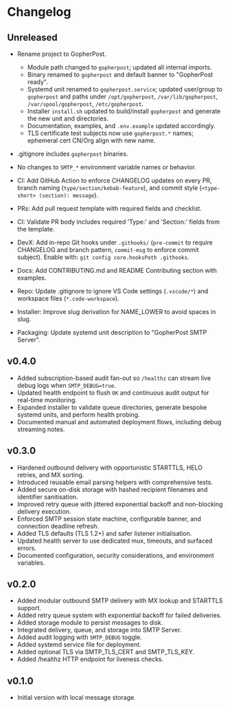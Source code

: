 # Changelog

## Unreleased
- Rename project to GopherPost.
  - Module path changed to `gopherpost`; updated all internal imports.
  - Binary renamed to `gopherpost` and default banner to "GopherPost ready".
  - Systemd unit renamed to `gopherpost.service`; updated user/group to `gopherpost` and paths under `/opt/gopherpost`, `/var/lib/gopherpost`, `/var/spool/gopherpost`, `/etc/gopherpost`.
  - Installer `install.sh` updated to build/install `gopherpost` and generate the new unit and directories.
  - Documentation, examples, and `.env.example` updated accordingly.
  - TLS certificate test subjects now use `gopherpost.*` names; ephemeral cert CN/Org align with new name.
- .gitignore includes `gopherpost` binaries.
- No changes to `SMTP_*` environment variable names or behavior.

- CI: Add GitHub Action to enforce CHANGELOG updates on every PR, branch naming (`type/section/kebab-feature`), and commit style (`<type-short> (section): message`).
- PRs: Add pull request template with required fields and checklist.
- CI: Validate PR body includes required 'Type:' and 'Section:' fields from the template.
- DevX: Add in-repo Git hooks under `.githooks/` (`pre-commit` to require CHANGELOG and branch pattern, `commit-msg` to enforce commit subject). Enable with: `git config core.hooksPath .githooks`.
- Docs: Add CONTRIBUTING.md and README Contributing section with examples.
- Repo: Update .gitignore to ignore VS Code settings (`.vscode/*`) and workspace files (`*.code-workspace`).
- Installer: Improve slug derivation for NAME_LOWER to avoid spaces in slug.
- Packaging: Update systemd unit description to "GopherPost SMTP Server".

## v0.4.0
- Added subscription-based audit fan-out so `/healthz` can stream live debug logs when `SMTP_DEBUG=true`.
- Updated health endpoint to flush `OK` and continuous audit output for real-time monitoring.
- Expanded installer to validate queue directories, generate bespoke systemd units, and perform health probing.
- Documented manual and automated deployment flows, including debug streaming notes.

## v0.3.0
- Hardened outbound delivery with opportunistic STARTTLS, HELO retries, and MX sorting.
- Introduced reusable email parsing helpers with comprehensive tests.
- Added secure on-disk storage with hashed recipient filenames and identifier sanitisation.
- Improved retry queue with jittered exponential backoff and non-blocking delivery execution.
- Enforced SMTP session state machine, configurable banner, and connection deadline refresh.
- Added TLS defaults (TLS 1.2+) and safer listener initialisation.
- Updated health server to use dedicated mux, timeouts, and surfaced errors.
- Documented configuration, security considerations, and environment variables.

## v0.2.0
- Added modular outbound SMTP delivery with MX lookup and STARTTLS support.
- Added retry queue system with exponential backoff for failed deliveries.
- Added storage module to persist messages to disk.
- Integrated delivery, queue, and storage into SMTP Server.
- Added audit logging with `SMTP_DEBUG` toggle.
- Added systemd service file for deployment.
- Added optional TLS via SMTP_TLS_CERT and SMTP_TLS_KEY.
- Added /healthz HTTP endpoint for liveness checks.

## v0.1.0
- Initial version with local message storage.
